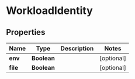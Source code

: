 

# WorkloadIdentity


## Properties

Name | Type | Description | Notes
------------ | ------------- | ------------- | -------------
**env** | **Boolean** |  |  [optional]
**file** | **Boolean** |  |  [optional]



